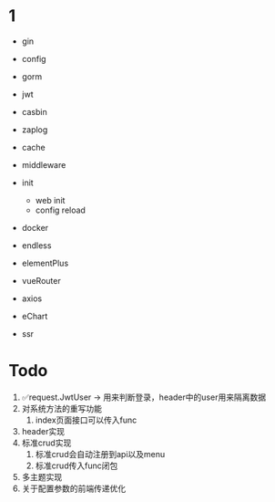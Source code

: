 # 1

- gin
- config
- gorm
- jwt
- casbin
- zaplog
- cache
- middleware
- init
  - web init
  - config reload
- docker
- endless

- elementPlus
- vueRouter
- axios
- eChart
- ssr

# Todo
1. ✅request.JwtUser -> 用来判断登录，header中的user用来隔离数据 
2. 对系统方法的重写功能
   1. index页面接口可以传入func
3. header实现
4. 标准crud实现
   1. 标准crud会自动注册到api以及menu
   2. 标准crud传入func闭包
5. 多主题实现
6. 关于配置参数的前端传递优化
